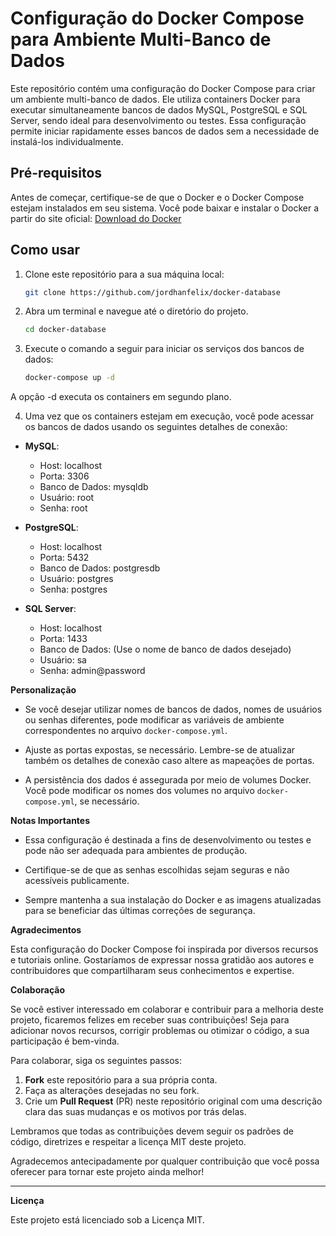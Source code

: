 # Configuração do Docker Compose para Ambiente Multi-Banco de Dados

Este repositório contém uma configuração do Docker Compose para criar um ambiente multi-banco de dados. Ele utiliza containers Docker para executar simultaneamente bancos de dados MySQL, PostgreSQL e SQL Server, sendo ideal para desenvolvimento ou testes. Essa configuração permite iniciar rapidamente esses bancos de dados sem a necessidade de instalá-los individualmente.

## Pré-requisitos
Antes de começar, certifique-se de que o Docker e o Docker Compose estejam instalados em seu sistema. Você pode baixar e instalar o Docker a partir do site oficial: [Download do Docker](https://www.docker.com/get-started)



## Como usar

1. Clone este repositório para a sua máquina local:

   ```bash
   git clone https://github.com/jordhanfelix/docker-database
   ```

2. Abra um terminal e navegue até o diretório do projeto.

   ```bash
   cd docker-database
   ```

3. Execute o comando a seguir para iniciar os serviços dos bancos de dados:

   ```bash
   docker-compose up -d
   ```
A opção -d executa os containers em segundo plano.

4. Uma vez que os containers estejam em execução, você pode acessar os bancos de dados usando os seguintes detalhes de conexão:

- **MySQL**:
  - Host: localhost
  - Porta: 3306
  - Banco de Dados: mysqldb
  - Usuário: root
  - Senha: root

- **PostgreSQL**:
  - Host: localhost
  - Porta: 5432
  - Banco de Dados: postgresdb
  - Usuário: postgres
  - Senha: postgres

- **SQL Server**:
  - Host: localhost
  - Porta: 1433
  - Banco de Dados: (Use o nome de banco de dados desejado)
  - Usuário: sa
  - Senha: admin@password


**Personalização**

- Se você desejar utilizar nomes de bancos de dados, nomes de usuários ou senhas diferentes, pode modificar as variáveis de ambiente correspondentes no arquivo `docker-compose.yml`.

- Ajuste as portas expostas, se necessário. Lembre-se de atualizar também os detalhes de conexão caso altere as mapeações de portas.

- A persistência dos dados é assegurada por meio de volumes Docker. Você pode modificar os nomes dos volumes no arquivo `docker-compose.yml`, se necessário.

**Notas Importantes**

- Essa configuração é destinada a fins de desenvolvimento ou testes e pode não ser adequada para ambientes de produção.

- Certifique-se de que as senhas escolhidas sejam seguras e não acessíveis publicamente.

- Sempre mantenha a sua instalação do Docker e as imagens atualizadas para se beneficiar das últimas correções de segurança.

**Agradecimentos**

Esta configuração do Docker Compose foi inspirada por diversos recursos e tutoriais online. Gostaríamos de expressar nossa gratidão aos autores e contribuidores que compartilharam seus conhecimentos e expertise.

**Colaboração**

Se você estiver interessado em colaborar e contribuir para a melhoria deste projeto, ficaremos felizes em receber suas contribuições! Seja para adicionar novos recursos, corrigir problemas ou otimizar o código, a sua participação é bem-vinda.

Para colaborar, siga os seguintes passos:

1. **Fork** este repositório para a sua própria conta.
2. Faça as alterações desejadas no seu fork.
3. Crie um **Pull Request** (PR) neste repositório original com uma descrição clara das suas mudanças e os motivos por trás delas.

Lembramos que todas as contribuições devem seguir os padrões de código, diretrizes e respeitar a licença MIT deste projeto.

Agradecemos antecipadamente por qualquer contribuição que você possa oferecer para tornar este projeto ainda melhor!

---

**Licença**

Este projeto está licenciado sob a Licença MIT.

